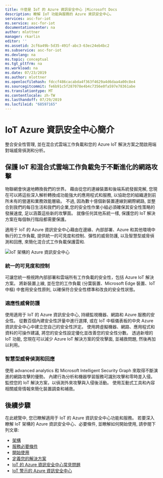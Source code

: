 ```yaml
---
title: 什麼是 IoT 的 Azure 資訊安全中心 |Microsoft Docs
description: 瞭解 IoT 功能與服務的 Azure 資訊安全中心。
services: asc-for-iot
ms.service: asc-for-iot
documentationcenter: na
author: mlottner
manager: rkarlin
editor: ''
ms.assetid: 2cf6a49b-5d35-491f-abc3-63ec24eb4bc2
ms.subservice: asc-for-iot
ms.devlang: na
ms.topic: conceptual
ms.tgt_pltfrm: na
ms.workload: na
ms.date: 07/23/2019
ms.author: mlottner
ms.openlocfilehash: fdccf486cacabda4f363f4629a4d6daa4a00c8e4
ms.sourcegitcommit: fe6b91c5f287078e4b4c7356e0fa597e78361abe
ms.translationtype: MT
ms.contentlocale: zh-TW
ms.lasthandoff: 07/29/2019
ms.locfileid: "68597165"
---
```

# <a name="introducing-azure-security-center-for-iot"></a>IoT Azure 資訊安全中心簡介

整合安全性管理, 並在混合式雲端工作負載和您的 Azure IoT 解決方案之間啟用端對端威脅偵測和分析。 

## <a name="protect-iot-and-hybrid-cloud-workloads-against-evolving-cyber-attacks"></a>保護 IoT 和混合式雲端工作負載免于不斷進化的網路攻擊

物聯網會快速地轉換我們的世界。 藉由從您的連線裝置和後端系統發掘見解, 您現在可以將這些深入解析轉換成功能強大的應用程式和服務, 以協助您的組織達到前所未有的營運和業務效能層級。 不過, 因為數十億個新裝置連線到網際網路, 並整合到我們的每日生活和我們的企業,您的安全性作業小組必須確保其安全性策略的發展速度, 足以涵蓋這些新的攻擊面。 就像任何其他系統一樣, 保護您的 IoT 解決方案在每個執行階段都需要保護。 

適用于 IoT 的 Azure 資訊安全中心藉由在邊緣、內部部署、Azure 和其他環境中執行的工作負載, 提供統一的可見度和控制、彈性的威脅防護, 以及智慧型威脅偵測和回應, 來簡化混合式工作負載保護雲和. 

![IoT 架構的 Azure 資訊安全中心](./media/architecture/azure-iot-security-architecture.png)

### <a name="unified-visibility-and-control"></a>統一的可見度和控制

可讓您統一檢視跨內部部署和雲端所有工作負載的安全性，包括 Azure IoT 解決方案。 將新裝置上線, 並在您的工作負載 (分葉裝置、Microsoft Edge 裝置、IoT 中樞) 中套用安全性原則, 以確保符合安全性標準和改良的安全性狀態。

### <a name="adaptive-threat-prevention"></a>適應性威脅防護

使用適用于 IoT 的 Azure 資訊安全中心, 持續監視機器、網路和 Azure 服務的安全性。 從數百個內建安全性評量中進行選擇, 或在 IoT 中樞儀表板的中央 Azure 資訊安全中心中建立您自己的安全性評定。 使用跨虛擬機器、網路、應用程式和資料的可操作建議, 將您的安全性設定優化並改善您的安全性分數。 透過新增的 IoT 功能, 您現在可以減少 Azure IoT 解決方案的受攻擊面, 並補救問題, 然後再加以利用。

### <a name="intelligent-threat-detection-and-response"></a>智慧型威脅偵測和回應

使用 advanced analytics 和 Microsoft Intelligent Security Graph 來取得不斷演進的網路攻擊的優勢。 內建行為分析和機器學習服務可識別攻擊和零時差入侵。 監控您的 IoT 解決方案，以偵測外來攻擊與入侵後活動。 使用互動式工具和內容相關威脅情報來簡化裝置調查和補救。

## <a name="next-steps"></a>後續步驟

在此總覽中, 您已瞭解適用于 IoT 的 Azure 資訊安全中心功能和服務。 若要深入瞭解 IoT 架構的 Azure 資訊安全中心、必要條件, 並瞭解如何開始使用, 請參閱下列文章:

- [架構](architecture.md)
- [服務必要條件](service-prerequisites.md)
- [開始使用](getting-started.md)
- [定義您的解決方案](quickstart-configure-your-solution.md)
- [IoT 的 Azure 資訊安全中心常見問題](resources-frequently-asked-questions.md)
- [IoT 警示的 Azure 資訊安全中心](concept-security-alerts.md)

